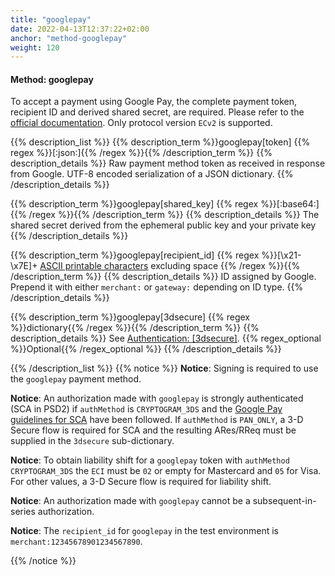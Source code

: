 ```yaml
---
title: "googlepay"
date: 2022-04-13T12:37:22+02:00
anchor: "method-googlepay"
weight: 120
---
```

#### Method: googlepay

To accept a payment using Google Pay, the complete payment token, recipient ID and derived shared secret, are required. Please refer to the [official documentation](https://developers.google.com/pay/api/web/guides/resources/payment-data-cryptography). Only protocol version `ECv2` is supported.

{{% description_list %}}
{{% description_term %}}googlepay[token] {{% regex %}}[\:json\:]{{% /regex %}}{{% /description_term %}}
{{% description_details %}}
Raw payment method token as received in response from Google. UTF-8 encoded serialization of a JSON dictionary.
{{% /description_details %}}

{{% description_term %}}googlepay[shared_key]  {{% regex %}}[\:base64\:]{{% /regex %}}{{% /description_term %}}
{{% description_details %}}
The shared secret derived from the ephemeral public key and your private key
{{% /description_details %}}

{{% description_term %}}googlepay[recipient_id] {{% regex %}}[\x21-\x7E]+ [ASCII printable characters](http://en.wikipedia.org/wiki/ASCII#ASCII_printable_characters) excluding space {{% /regex %}}{{% /description_term %}}
{{% description_details %}}
ID assigned by Google. Prepend it with either `merchant:` or `gateway:` depending on ID type.
{{% /description_details %}}

{{% description_term %}}googlepay[3dsecure] {{% regex %}}dictionary{{% /regex %}}{{% /description_term %}}
{{% description_details %}}
See [Authentication: [3dsecure]](#authentication-3dsecure).
{{% regex_optional %}}Optional{{% /regex_optional %}}
{{% /description_details %}}

{{% /description_list %}}
{{% notice %}}
**Notice**: Signing is required to use the `googlepay` payment method.

**Notice**: An authorization made with `googlepay` is strongly authenticated (SCA in PSD2) if `authMethod` is `CRYPTOGRAM_3DS` and the [Google Pay guidelines for SCA](https://developers.google.com/pay/api/android/guides/resources/sca) have been followed. If `authMethod` is `PAN_ONLY`, a 3-D Secure flow is required for SCA and the resulting ARes/RReq must be supplied in the `3dsecure` sub-dictionary.

**Notice**: To obtain liability shift for a `googlepay` token with `authMethod` `CRYPTOGRAM_3DS` the `ECI` must be `02` or empty for Mastercard and `05` for Visa. For other values, a 3-D Secure flow is required for liability shift.

**Notice**: An authorization made with `googlepay` cannot be a subsequent-in-series authorization.

**Notice**: The `recipient_id` for `googlepay` in the test environment is `merchant:12345678901234567890`.

{{% /notice %}}
